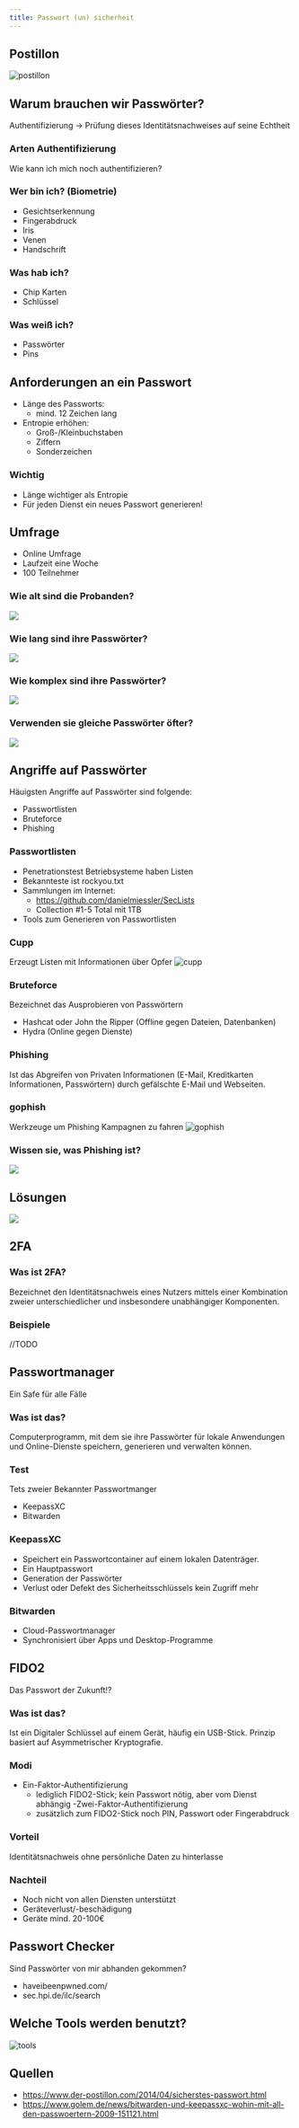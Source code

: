 ```yaml
---
title: Passwort (un) sicherheit
---
```


## Postillon
![postillon](img/postillon.png)

## Warum brauchen wir Passwörter?
Authentifizierung → Prüfung dieses Identitätsnachweises auf seine Echtheit

### Arten Authentifizierung
Wie kann ich mich noch authentifizieren?

### Wer bin ich? (Biometrie)
- Gesichtserkennung
- Fingerabdruck
- Iris
- Venen
- Handschrift

### Was hab ich?
- Chip Karten
- Schlüssel

### Was weiß ich?
- Passwörter
- Pins

## Anforderungen an ein Passwort
- Länge des Passworts:
  - mind. 12 Zeichen lang
- Entropie erhöhen:
  - Groß-/Kleinbuchstaben
  - Ziffern
  - Sonderzeichen

### Wichtig
- Länge wichtiger als Entropie
- Für jeden Dienst ein neues Passwort generieren!

## Umfrage
- Online Umfrage
- Laufzeit eine Woche
- 100 Teilnehmer

### Wie alt sind die Probanden?
![](img/alter.jpg)

### Wie lang sind ihre Passwörter?
![](img/länge_passwort.jpg)

### Wie komplex sind ihre Passwörter?
![](img/komplex.jpg)

### Verwenden sie gleiche Passwörter öfter?
![](img/öfter_benutzen.jpg)

## Angriffe auf Passwörter
Häuigsten Angriffe auf Passwörter sind folgende:
- Passwortlisten
- Bruteforce
- Phishing

### Passwortlisten
- Penetrationstest Betriebsysteme haben Listen
- Bekannteste ist rockyou.txt 
- Sammlungen im Internet:
  - https://github.com/danielmiessler/SecLists
  - Collection #1-5 Total mit 1TB
- Tools zum Generieren von Passwortlisten

### Cupp
Erzeugt Listen mit Informationen über Opfer
![cupp](img/cupp.png)

### Bruteforce
Bezeichnet das Ausprobieren von Passwörtern

- Hashcat oder John the Ripper (Offline gegen Dateien, Datenbanken)
- Hydra (Online gegen Dienste)

### Phishing
Ist das Abgreifen von Privaten Informationen 
(E-Mail, Kreditkarten Informationen, Passwörtern) 
durch gefälschte E-Mail und Webseiten.

### gophish
Werkzeuge um Phishing Kampagnen zu fahren
![gophish](img/gophish.png)

### Wissen sie, was Phishing ist?
![](img/phishing.jpg)

## Lösungen
![](img/pflaster.png)

## 2FA

### Was ist 2FA?
Bezeichnet den Identitätsnachweis eines Nutzers mittels einer Kombination zweier unterschiedlicher und insbesondere unabhängiger Komponenten.

### Beispiele
//TODO

## Passwortmanager
Ein Safe für alle Fälle

### Was ist das?
Computerprogramm, mit dem sie ihre Passwörter für lokale Anwendungen und Online-Dienste speichern, generieren und verwalten können.

### Test
Tets zweier Bekannter Passwortmanger
- KeepassXC
- Bitwarden

### KeepassXC
- Speichert ein Passwortcontainer auf einem lokalen Datenträger.
- Ein Hauptpasswort
- Generation der Passwörter
- Verlust oder Defekt des Sicherheitsschlüssels kein Zugriff mehr

### Bitwarden
- Cloud-Passwortmanager
- Synchronisiert über Apps und Desktop-Programme

## FIDO2
Das Passwort der Zukunft!?

### Was ist das?
Ist ein Digitaler Schlüssel auf einem Gerät, häufig ein USB-Stick.
Prinzip basiert auf Asymmetrischer Kryptografie.

### Modi
- Ein-Faktor-Authentifizierung
  - lediglich FIDO2-Stick; kein Passwort nötig, aber vom Dienst abhängig
-Zwei-Faktor-Authentifizierung
  - zusätzlich zum FIDO2-Stick noch PIN, Passwort oder Fingerabdruck

### Vorteil
Identitätsnachweis ohne persönliche Daten zu hinterlasse

### Nachteil
- Noch nicht von allen Diensten unterstützt
- Geräteverlust/-beschädigung
- Geräte mind. 20-100€

## Passwort Checker
Sind Passwörter von mir abhanden gekommen?
  - haveibeenpwned.com/
  - sec.hpi.de/ilc/search

## Welche Tools werden benutzt?
![tools](img/tools.jpg)

## Quellen
- https://www.der-postillon.com/2014/04/sicherstes-passwort.html
- https://www.golem.de/news/bitwarden-und-keepassxc-wohin-mit-all-den-passwoertern-2009-151121.html
